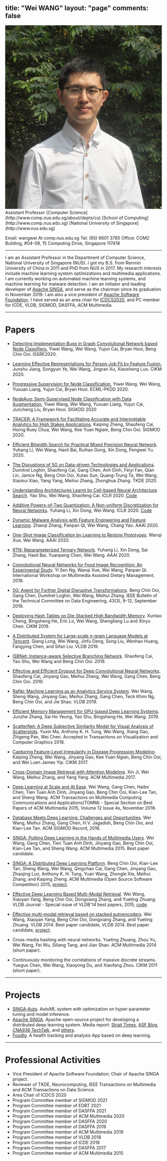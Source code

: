 title: "Wei WANG"
layout: "page"
comments: false
---
<img src='images/avatar.jpg' class='avatar'/>
Assistant Professor
[Computer Science](http://www.comp.nus.edu.sg/about/depts/cs)
[School of Computing](http://www.comp.nus.edu.sg)
[National University of Singapore](http://www.nus.edu.sg)

Email: wangwei At comp.nus.edu.sg
Tel: (65) 6601 3785
Office: COM2 Building, \#04-09, 15 Computing Drive, Singapore 117418

---

I am an Assistant Professor in the Department of Computer Science, National University of Singapore (NUS). I got my B.S. from Renmin University of China in 2011 and PhD from NUS in 2017. My research interests include machine learning system optimizations and multimedia applications. I am currently working on automated machine learning systems, and machine learning for malware detection. I am an initiator and leading developer of [Apache SINGA](http://singa.apache.org/), and serve as the chairman since its graduation in November 2019. I am also a vice president of [Apache Software Foundation](https://www.apache.org/foundation/). I have served as an area chair for [ICDCS2020](https://icdcs2020.sg/programcommittee.html), and PC member for ICDE, VLDB, SIGMOD, DASFFA, ACM Multimedia.

---


# Papers

* [Detecting Implementation Bugs in Graph Convolutional Network based Node Classifiers.](https://ieeexplore.ieee.org/document/9251083)
  Yiwei Wang, Wei Wang, Yujun Cai, Bryan Hooi, Beng Chin Ooi. ISSRE2020.

* [Learning Effective Representations for Person-Job Fit by Feature Fusion.](https://dl.acm.org/doi/pdf/10.1145/3340531.3412717)
  Junshu Jiang, Songyun Ye, Wei Wang, Jingran Xu, Xiaosheng Luo. CIKM 2020.

* [Progressive Supervision for Node Classification.](https://bitbucket.org/ghentdatascience/ecmlpkdd20-papers/raw/master/RT/sub_221.pdf)
  Yiwei Wang, Wei Wang, Yuxuan Liang, Yujun Cai, Bryan Hooi. ECML-PKDD 2020.

* [NodeAug: Semi-Supervised Node Classification with Data Augmentation.](https://www.kdd.org/kdd2020/accepted-papers/view/nodeaug-semi-supervised-node-classification-with-data-augmentation)
  Yiwei Wang, Wei Wang, Yuxuan Liang, Yujun Cai, Juncheng Liu, Bryan Hooi. SIGKDD 2020

* [TRACER: A Framework for Facilitating Accurate and Interpretable Analytics for High Stakes Applications](https://arxiv.org/abs/2003.12012).
  Kaiping Zheng, Shaofeng Cai, Horng Ruey Chua, Wei Wang, Kee Yuan Ngiam, Beng Chin Ooi. SIGMOD 2020.

* [Efficient Bitwidth Search for Practical Mixed Precision Neural Network](https://arxiv.org/abs/2003.07577).
  Yuhang Li, Wei Wang, Haoli Bai, Ruihao Gong, Xin Dong, Fengwei Yu. 2020.

* [The Disruptions of 5G on Data-driven Technologies and Applications](https://ieeexplore.ieee.org/document/8961984).
  Dumitrel Loghin, Shaofeng Cai, Gang Chen, Anh Dinh, Feiyi Fan, Qian Lin, Janice Ng, Beng Chin Ooi, Xutao Sun, Quang-Trung Ta, Wei Wang, Xiaokui Xiao, Yang Yang, Meihui Zhang, Zhonghua Zhang. TKDE 2020.

* [Understanding Architectures Learnt by Cell-based Neural Architecture Search](https://openreview.net/forum?id=BJxH22EKPS).
  Yao Shu, Wei Wang, Shaofeng Cai. ICLR 2020. [Code](https://github.com/shuyao95/Understanding-NAS)

* [Additive Powers-of-Two Quantization: A Non-uniform Discretization for Neural Networks](https://openreview.net/forum?id=BkgXT24tDS).
  Yuhang Li, Xin Dong, Wei Wang. ICLR 2020. [Code](https://github.com/yhhhli/APoT_Quantization)

* [Dynamic Malware Analysis with Feature Engineering and Feature Learning](https://arxiv.org/abs/1907.07352).
  Zhaoqi Zhang, Panpan Qi, Wei Wang, Chang Yao. AAAI 2020.

* [One-Shot Image Classification by Learning to Restore Prototypes](https://arxiv.org/abs/2005.01234).
  Wanqi Xue, Wei Wang. AAAI 2020.

* [RTN: Reparameterized Ternary Network](https://arxiv.org/abs/1912.02057).
  Yuhang Li, Xin Dong, Sai Zhang, Haoli Bai, Yuanpeng Chen, Wei Wang. AAAI 2020.

* [Convolutional Neural Networks for Food Image Recognition: An Experimental Study](https://dl.acm.org/doi/pdf/10.1145/3347448.3357168).
  Yi Sen Ng, Wanqi Xue, Wei Wang, Panpan Qi. International Workshop on Multimedia Assisted Dietary Management, 2019.

* [5G: Agent for Further Digital Disruptive Transformations](http://sites.computer.org/debull/A19sept/p9.pdf).
  Beng Chin Ooi, Gang Chen, Dumitrel Loghin, Wei Wang, Meihui Zhang. IEEE Bulletin of the Technical Committee on Data Engineering, 43(3), 9-12, September 2019. 

* [Deploying Hash Tables on Die-Stacked High Bandwidth Memory](https://dl.acm.org/citation.cfm?id=3358015).
  Xuntao Cheng, Bingsheng He, Eric Lo, Wei Wang, Shengliang Lu and Xinyu Chen. CIKM 2019.

* [A Distributed System for Large-scale n-gram Language Models at Tencent](http://www.vldb.org/pvldb/vol12/p2206-long.pdf).
  Qiang Long, Wei Wang, Jinfu Deng, Song Liu, Wenhao Huang, Fangying Chen, and Sifan Liu. VLDB 2019.

* [ISBNet: Instance-aware Selective Branching Network](https://arxiv.org/abs/1905.04849).
  Shaofeng Cai, Yao Shu, Wei Wang and Beng Chin Ooi. 2019.

* [Effective and Efficient Dropout for Deep Convolutional Neural Networks](https://arxiv.org/abs/1904.03392).
  Shaofeng Cai, Jinyang Gao, Meihui Zhang, Wei Wang, Gang Chen, Beng Chin Ooi. 2019.

* [Rafiki: Machine Learning as an Analytics Service System](http://www.vldb.org/pvldb/vol12/p128-wang.pdf).
  Wei Wang, Sheng Wang, Jinyang Gao, Meihui Zhang, Gang Chen, Teck Khim Ng, Beng Chin Ooi, and Jie Shao. VLDB 2019.

* [Efficient Memory Management for GPU-based Deep Learning Systems](https://arxiv.org/abs/1903.06631).
  Junzhe Zhang, Sai Ho Yeung, Yao Shu, Bingsheng He, Wei Wang. 2019.

* [ScatterNet: A Deep Subjective Similarity Model for Visual Analysis of Scatterplots](https://www.comp.nus.edu.sg/~atung/publication/scatternet_draft.pdf).
  Yuxin Ma, Anthony K. H. Tung, Wei Wang, Xiang Gao, Zhigeng Pan, Wei Chen. Accepted in Transactions on Visualization and Computer Graphics 2018.

* [Capturing Feature-Level Irregularity in Disease Progression Modeling](http://www.comp.nus.edu.sg/~kaiping/2017-11-9-KaipingZheng-cikm.pdf).
  Kaiping Zheng, Wei Wang, Jinyang Gao, Kee Yuan Ngian, Beng Chin Ooi, and Wei Luen James Yip. CIKM 2017.

* [Cross-Domain Image Retrieval with Attention Modeling](https://arxiv.org/abs/1709.01784).
  Xin Ji, Wei Wang, Meihui Zhang, and Yang Yang. ACM Multimedia 2017.

* [Deep Learning at Scale and At Ease](http://delivery.acm.org/10.1145/3000000/2996464/a69-wang.pdf?ip=202.166.19.179&id=2996464&acc=OA&key=4D4702B0C3E38B35%2E4D4702B0C3E38B35%2E4D4702B0C3E38B35%2E15F56E1470BE2D9E&CFID=695246172&CFTOKEN=39222796&__acm__=1479539828_f80e20c334ffcbb5a1e5bba36a6a969c).
  Wei Wang, Gang Chen, Haibo Chen, Tien Tuan Anh Dinh, Jinyang Gao, Beng Chin Ooi, Kian-Lee Tan, and Sheng Wang.  ACM Transactions on Multimedia Computing Communications and Applications(TOMM) - Special Section on Best Papers of ACM Multimedia 2015, Volume 12 Issue 4s, November 2016.

* [Database Meets Deep Learning: Challenges and Opportunities](https://arxiv.org/abs/1906.08986).
  Wei Wang, Meihui Zhang, Gang Chen, H.V. Jagadish, Beng Chin Ooi, and Kian-Lee Tan. ACM SIGMOD Record, 2016.

* [SINGA: Putting Deep Learning in the Hands of Multimedia Users](http://www.comp.nus.edu.sg/~ooibc/singa-mm15.pdf).
  Wei Wang, Gang Chen, Tien Tuan Anh Dinh, Jinyang Gao, Beng Chin Ooi, Kian-Lee Tan, and Sheng Wang. ACM Multimedia 2015. Best paper candidate.

* [SINGA: A Distributed Deep Learning Platform](http://www.comp.nus.edu.sg/~ooibc/singaopen-mm15.pdf).
  Beng Chin Ooi, Kian-Lee Tan, Sheng Wang, Wei Wang, Qingchao Cai, Gang Chen, Jinyang Gao, Zhaojing Luo, Anthony K. H. Tung, Yuan Wang, Zhongle Xie, Meihui Zhang, and Kaiping Zheng. ACM Multimedia (Open Source Software Competition) 2015, [project](http://singa.apache.org/).

* [Effective Deep Learning Based Multi-Modal Retrieval](http://link.springer.com/article/10.1007/s00778-015-0391-4?wt_mc=email.event.1.SEM.ArticleAuthorOnlineFirst).
  Wei Wang, Xiaoyan Yang, Beng Chin Ooi, Dongxiang Zhang, and Yueting Zhuang. VLDB Journal - Special issue of VLDB'14 best papers, 2015, [code](https://github.com/nudles/vldbj-code).

* [Effective multi-modal retrieval based on stacked autoencoders](http://www.comp.nus.edu.sg/~ooibc/crossmodalvldb14.pdf).
  Wei Wang, Xiaoyan Yang, Beng Chin Ooi, Dongxiang Zhang, and Yueting Zhuang. VLDB 2014. Best paper candidate, VLDB 2014. Best paper candidate, [project](2015/05/03/msae).

* Cross-media hashing with neural networks.
  Yueting Zhuang, Zhou Yu, Wei Wang, Fei Wu, Siliang Tang, and Jian Shao. ACM Multimedia 2014 (short paper).

* Continuously monitoring the correlations of massive discrete streams.
  Yueguo Chen, Wei Wang, Xiaoyong Du, and Xiaofang Zhou. CIKM 2011 (short paper).

---

# Projects
* [SINGA-Auto](https://github.com/nusdbsystem/singa-auto). AutoML system with optimization on hyper-parameter tuning and model inference.
* [Apache SINGA](http://singa.apache.org). Apache open-source project for developing a distributed deep learning system. Media report: [Strait Times](https://www.straitstimes.com/tech/nus-teams-ai-system-first-from-southeast-asia-to-enter-ranks-of-worlds-top-open-source-software), [ASF Blog](https://blogs.apache.org/foundation/entry/the-apache-software-foundation-announces57), [CNA938 TechTalk](https://www.channelnewsasia.com/news/cna938), and [others](https://cms.comp.nus.edu.sg/news/news-media/3176-2019-asf-singa).
* [Foodlg](http://www.foodlg.com/). A health tracking and analysis App based on deep learning.

---

# Professional Activities
* Vice President of Apache Software Foundation; Chair of Apache SINGA project.
* Reviewer of TKDE, Neurocomputing, IEEE Transactions on Multimedia and ACM Transactions on Data Science.
* Area Chair of ICDCS 2020
* Program Committee member of SIGMOD 2021
* Program Committee member of EDBT 2021
* Program Committee member of DASFFA 2021
* Program Committee member of ACM Multimedia 2020
* Program Committee member of DASFFA 2020
* Program Committee member of DASFFA 2019
* Program Committee member of ACM Multimedia 2019
* Program Committee member of VLDB 2018
* Program Committee member of ICDE 2018
* Program Committee member of DASFFA 2017
* Program Committee member of ACM Multimedia 2015
